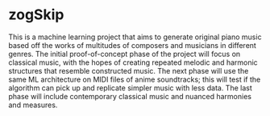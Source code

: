 # zogSkip
 
This is a machine learning project that aims to generate original piano music based off the works of multitudes of 
composers and musicians in different genres. The initial proof-of-concept phase of the project will focus on
classical music, with the hopes of creating repeated melodic and harmonic structures that resemble constructed music.
The next phase will use the same ML architecture on MIDI files of anime soundtracks; this will test if the algorithm
can pick up and replicate simpler music with less data. The last phase will include contemporary classical music and
nuanced harmonies and measures.
